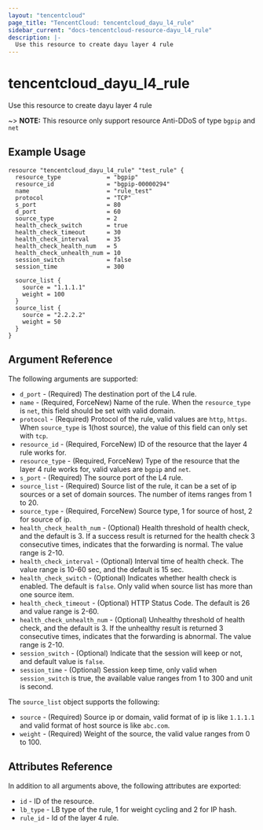 ```yaml
---
layout: "tencentcloud"
page_title: "TencentCloud: tencentcloud_dayu_l4_rule"
sidebar_current: "docs-tencentcloud-resource-dayu_l4_rule"
description: |-
  Use this resource to create dayu layer 4 rule
---
```


# tencentcloud_dayu_l4_rule

Use this resource to create dayu layer 4 rule

~> **NOTE:** This resource only support resource Anti-DDoS of type `bgpip` and `net`

## Example Usage

```hcl
resource "tencentcloud_dayu_l4_rule" "test_rule" {
  resource_type             = "bgpip"
  resource_id               = "bgpip-00000294"
  name                      = "rule_test"
  protocol                  = "TCP"
  s_port                    = 80
  d_port                    = 60
  source_type               = 2
  health_check_switch       = true
  health_check_timeout      = 30
  health_check_interval     = 35
  health_check_health_num   = 5
  health_check_unhealth_num = 10
  session_switch            = false
  session_time              = 300

  source_list {
    source = "1.1.1.1"
    weight = 100
  }
  source_list {
    source = "2.2.2.2"
    weight = 50
  }
}
```

## Argument Reference

The following arguments are supported:

* `d_port` - (Required) The destination port of the L4 rule.
* `name` - (Required, ForceNew) Name of the rule. When the `resource_type` is `net`, this field should be set with valid domain.
* `protocol` - (Required) Protocol of the rule, valid values are `http`, `https`. When `source_type` is 1(host source), the value of this field can only set with `tcp`.
* `resource_id` - (Required, ForceNew) ID of the resource that the layer 4 rule works for.
* `resource_type` - (Required, ForceNew) Type of the resource that the layer 4 rule works for, valid values are `bgpip` and `net`.
* `s_port` - (Required) The source port of the L4 rule.
* `source_list` - (Required) Source list of the rule, it can be a set of ip sources or a set of domain sources. The number of items ranges from 1 to 20.
* `source_type` - (Required, ForceNew) Source type, 1 for source of host, 2 for source of ip.
* `health_check_health_num` - (Optional) Health threshold of health check, and the default is 3. If a success result is returned for the health check 3 consecutive times, indicates that the forwarding is normal. The value range is 2-10.
* `health_check_interval` - (Optional) Interval time of health check. The value range is 10-60 sec, and the default is 15 sec.
* `health_check_switch` - (Optional) Indicates whether health check is enabled. The default is `false`. Only valid when source list has more than one source item.
* `health_check_timeout` - (Optional) HTTP Status Code. The default is 26 and value range is 2-60.
* `health_check_unhealth_num` - (Optional) Unhealthy threshold of health check, and the default is 3. If the unhealthy result is returned 3 consecutive times, indicates that the forwarding is abnormal. The value range is 2-10.
* `session_switch` - (Optional) Indicate that the session will keep or not, and default value is `false`.
* `session_time` - (Optional) Session keep time, only valid when `session_switch` is true, the available value ranges from 1 to 300 and unit is second.

The `source_list` object supports the following:

* `source` - (Required) Source ip or domain, valid format of ip is like `1.1.1.1` and valid format of host source is like `abc.com`.
* `weight` - (Required) Weight of the source, the valid value ranges from 0 to 100.

## Attributes Reference

In addition to all arguments above, the following attributes are exported:

* `id` - ID of the resource.
* `lb_type` - LB type of the rule, 1 for weight cycling and 2 for IP hash.
* `rule_id` - Id of the layer 4 rule.


